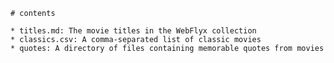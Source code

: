     # contents

    * titles.md: The movie titles in the WebFlyx collection
    * classics.csv: A comma-separated list of classic movies
    * quotes: A directory of files containing memorable quotes from movies
